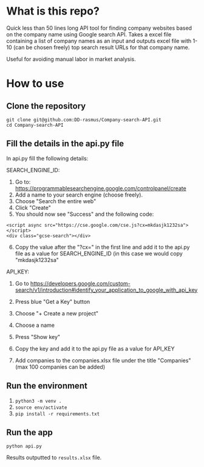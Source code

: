 # What is this repo?

Quick less than 50 lines long API tool for finding company websites based on the company name using Google search API. Takes a excel file containing a list of company names as an input and outputs excel file with 1-10 (can be chosen freely) top search result URLs for that company name.

Useful for avoiding manual labor in market analysis.

# How to use

## Clone the repository
```
git clone git@github.com:DD-rasmus/Company-search-API.git
cd Company-search-API
```

## Fill the details in the api.py file
In api.py fill the following details:

SEARCH_ENGINE_ID:
1. Go to: https://programmablesearchengine.google.com/controlpanel/create
2. Add a name to your search engine (choose freely).
3. Choose "Search the entire web"
4. Click "Create"
5. You should now see "Success" and the following code:
```
<script async src="https://cse.google.com/cse.js?cx=mkdasjk1232sa">
</script>
<div class="gcse-search"></div>
```
6. Copy the value after the "?cx=" in the first line and add it to the api.py file as a value for SEARCH_ENGINE_ID (in this case we would copy "mkdasjk1232sa"

API_KEY:
1. Go to https://developers.google.com/custom-search/v1/introduction#identify_your_application_to_google_with_api_key
2. Press blue "Get a Key" button
3. Choose "+ Create a new project"
4. Choose a name
5. Press "Show key"
6. Copy the key and add it to the api.py file as a value for API_KEY

2. Add companies to the companies.xlsx file under the title "Companies" (max 100 companies can be added)

## Run the environment
1. `python3 -m venv .`
2. `source env/activate`
3. `pip install -r requirements.txt`

## Run the app
`python api.py`

Results outputted to `results.xlsx` file.
